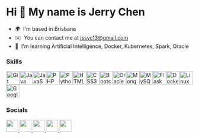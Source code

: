 Hi 👋 My name is Jerry Chen
===========================

*   🌍  I'm based in Brisbane
*   ✉️  You can contact me at [jssyc13@gmail.com](mailto:jssyc13@gmail.com)
*   🧠  I'm learning Artificial Intelligence, Docker, Kubernetes, Spark, Oracle
  ### Skills 
<p align="left">
<a href="https://git-scm.com/" target="_blank" rel="noreferrer"><img src="https://raw.githubusercontent.com/danielcranney/readme-generator/main/public/icons/skills/git-colored.svg" width="36" height="36" alt="Git" /></a><a href="https://www.oracle.com/java/" target="_blank" rel="noreferrer"><img src="https://raw.githubusercontent.com/danielcranney/readme-generator/main/public/icons/skills/java-colored.svg" width="36" height="36" alt="Java" /></a><a href="https://developer.mozilla.org/en-US/docs/Web/JavaScript" target="_blank" rel="noreferrer"><img src="https://raw.githubusercontent.com/danielcranney/readme-generator/main/public/icons/skills/javascript-colored.svg" width="36" height="36" alt="JavaScript" /></a><a href="https://www.php.net/" target="_blank" rel="noreferrer"><img src="https://raw.githubusercontent.com/danielcranney/readme-generator/main/public/icons/skills/php-colored.svg" width="36" height="36" alt="PHP" /></a><a href="https://www.python.org/" target="_blank" rel="noreferrer"><img src="https://raw.githubusercontent.com/danielcranney/readme-generator/main/public/icons/skills/python-colored.svg" width="36" height="36" alt="Python" /></a><a href="https://developer.mozilla.org/en-US/docs/Glossary/HTML5" target="_blank" rel="noreferrer"><img src="https://raw.githubusercontent.com/danielcranney/readme-generator/main/public/icons/skills/html5-colored.svg" width="36" height="36" alt="HTML5" /></a><a href="https://www.w3.org/TR/CSS/#css" target="_blank" rel="noreferrer"><img src="https://raw.githubusercontent.com/danielcranney/readme-generator/main/public/icons/skills/css3-colored.svg" width="36" height="36" alt="CSS3" /></a><a href="https://getbootstrap.com/" target="_blank" rel="noreferrer"><img src="https://raw.githubusercontent.com/danielcranney/readme-generator/main/public/icons/skills/bootstrap-colored.svg" width="36" height="36" alt="Bootstrap" /></a><a href="https://www.oracle.com/uk/index.html" target="_blank" rel="noreferrer"><img src="https://raw.githubusercontent.com/danielcranney/readme-generator/main/public/icons/skills/oracle-colored.svg" width="36" height="36" alt="Oracle" /></a><a href="https://www.mongodb.com/" target="_blank" rel="noreferrer"><img src="https://raw.githubusercontent.com/danielcranney/readme-generator/main/public/icons/skills/mongodb-colored.svg" width="36" height="36" alt="MongoDB" /></a><a href="https://www.mysql.com/" target="_blank" rel="noreferrer"><img src="https://raw.githubusercontent.com/danielcranney/readme-generator/main/public/icons/skills/mysql-colored.svg" width="36" height="36" alt="MySQL" /></a><a href="https://flask.palletsprojects.com/en/2.0.x/" target="_blank" rel="noreferrer"><img src="https://raw.githubusercontent.com/danielcranney/readme-generator/main/public/icons/skills/flask-colored.svg" width="36" height="36" alt="Flask" /></a><a href="https://www.docker.com/" target="_blank" rel="noreferrer"><img src="https://raw.githubusercontent.com/danielcranney/readme-generator/main/public/icons/skills/docker-colored.svg" width="36" height="36" alt="Docker" /></a><a href="https://www.linux.org" target="_blank" rel="noreferrer"><img src="https://raw.githubusercontent.com/danielcranney/readme-generator/main/public/icons/skills/linux-colored.svg" width="36" height="36" alt="Linux" /></a><a href="https://cloud.google.com/" target="_blank" rel="noreferrer"><img src="https://raw.githubusercontent.com/danielcranney/readme-generator/main/public/icons/skills/googlecloud-colored.svg" width="36" height="36" alt="Google Cloud" /></a>
                    </p>
                    
  ### Socials
    
    
  <p align="left">
    <a href="https://discord.com/users/tadashiiscool" target="_blank" rel="noreferrer">
  <picture>
  <source media="(prefers-color-scheme: dark)" srcset="[undefined](https://raw.githubusercontent.com/danielcranney/readme-generator/main/public/icons/socials/discord.svg)" />
  <source media="(prefers-color-scheme: light)" srcset="https://raw.githubusercontent.com/danielcranney/readme-generator/main/public/icons/socials/discord.svg" />
  <img src="https://raw.githubusercontent.com/danielcranney/readme-generator/main/public/icons/socials/discord.svg" width="32" height="32" />
  </picture>
  </a>
    <a href="https://www.github.com/chsiny" target="_blank" rel="noreferrer">
  <picture>
  <source media="(prefers-color-scheme: dark)" srcset="https://raw.githubusercontent.com/danielcranney/readme-generator/main/public/icons/socials/github-dark.svg" />
  <source media="(prefers-color-scheme: light)" srcset="https://raw.githubusercontent.com/danielcranney/readme-generator/main/public/icons/socials/github.svg" />
  <img src="https://raw.githubusercontent.com/danielcranney/readme-generator/main/public/icons/socials/github.svg" width="32" height="32" />
  </picture>
  </a>
    <a href="https://www.linkedin.com/in/jerrychenhy/" target="_blank" rel="noreferrer">
  <picture>
  <source media="(prefers-color-scheme: dark)" srcset="[undefined](https://raw.githubusercontent.com/danielcranney/readme-generator/main/public/icons/socials/linkedin.svg)" />
  <source media="(prefers-color-scheme: light)" srcset="https://raw.githubusercontent.com/danielcranney/readme-generator/main/public/icons/socials/linkedin.svg" />
  <img src="https://raw.githubusercontent.com/danielcranney/readme-generator/main/public/icons/socials/linkedin.svg" width="32" height="32" />
  </picture>
  </a>
    <a href="http://www.medium.com/@jssyc13" target="_blank" rel="noreferrer">
  <picture>
  <source media="(prefers-color-scheme: dark)" srcset="https://raw.githubusercontent.com/danielcranney/readme-generator/main/public/icons/socials/medium-dark.svg" />
  <source media="(prefers-color-scheme: light)" srcset="https://raw.githubusercontent.com/danielcranney/readme-generator/main/public/icons/socials/medium.svg" />
  <img src="https://raw.githubusercontent.com/danielcranney/readme-generator/main/public/icons/socials/medium.svg" width="32" height="32" />
  </picture>
  </a>
    <a href="https://www.stackoverflow.com/users/20661578/jerry-chen" target="_blank" rel="noreferrer">
  <picture>
  <source media="(prefers-color-scheme: dark)" srcset="[undefined](https://raw.githubusercontent.com/danielcranney/readme-generator/main/public/icons/socials/stackoverflow.svg)" />
  <source media="(prefers-color-scheme: light)" srcset="https://raw.githubusercontent.com/danielcranney/readme-generator/main/public/icons/socials/stackoverflow.svg" />
  <img src="https://raw.githubusercontent.com/danielcranney/readme-generator/main/public/icons/socials/stackoverflow.svg" width="32" height="32" />
  </picture>
  </a></p>
